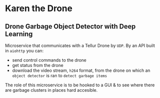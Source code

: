 # Karen the Drone
## Drone Garbage Object Detector with Deep Learning


Microservice that communicates with a Tellur Drone by `UDP`. By an API built in `aiohttp` you can:
  * send control commands to the drone
  * get status from the drone
  * download the video stream, `h264` format, from the drone on which an `object detector` is ran to `detect garbage items`

The role of this microservice is to be hooked to a GUI & to see where there are garbage clusters in places hard accesible.
